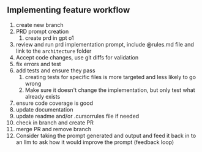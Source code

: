 
## Implementing feature workflow
1. create new branch
2. PRD prompt creation
	1. create prd in gpt o1
3. review and run prd implementation prompt, include @rules.md file and link to the `architecture` folder
4. Accept code changes, use git diffs for validation
5. fix errors and test
6. add tests and ensure they pass
	1. creating tests for specific files is more targeted and less likely to go wrong
	2. Make sure it doesn't change the implementation, but only test what already exists
7. ensure code coverage is good
8. update documentation
9. update readme and/or .cursorrules file if needed
10. check in branch and create PR
11. merge PR and remove branch
12. Consider taking the prompt generated and output and feed it back in to an llm to ask how it would improve the prompt (feedback loop)
